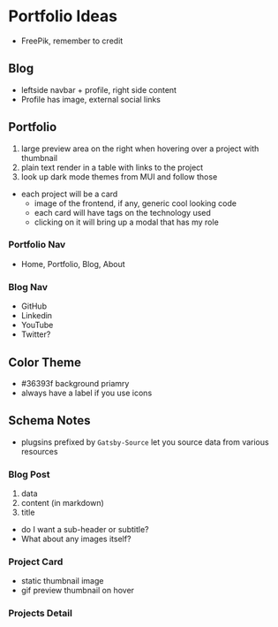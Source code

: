 # Portfolio Ideas

- FreePik, remember to credit

## Blog

- leftside navbar + profile, right side content
- Profile has image, external social links

## Portfolio

1. large preview area on the right when hovering over a project with thumbnail
2. plain text render in a table with links to the project
3. look up dark mode themes from MUI and follow those

- each project will be a card
  - image of the frontend, if any, generic cool looking code
  - each card will have tags on the technology used
  - clicking on it will bring up a modal that has my role

### Portfolio Nav

- Home, Portfolio, Blog, About

### Blog Nav

- GitHub
- Linkedin
- YouTube
- Twitter?

## Color Theme

- #36393f background priamry
- always have a label if you use icons

## Schema Notes

- plugsins prefixed by `Gatsby-Source` let you source data from various resources

### Blog Post

1. data
2. content (in markdown)
3. title

- do I want a sub-header or subtitle?
- What about any images itself?

### Project Card

- static thumbnail image
- gif preview thumbnail on hover

### Projects Detail
